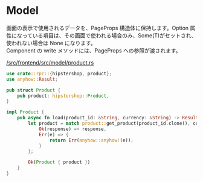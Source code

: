 # Model

画面の表示で使用されるデータを、PageProps 構造体に保持します。Option 属性になっている項目は、その画面で使われる場合のみ、Some(T)がセットされ、使われない場合は None になります。  
Component の write メソッドには、PageProps への参照が渡されます。

[/src/frontend/src/model/product.rs](/src/frontend/src/model/product.rs)

```rust
use crate::rpc::{hipstershop, product};
use anyhow::Result;

pub struct Product {
    pub product: hipstershop::Product,
}

impl Product {
    pub async fn load(product_id: &String, currency: &String) -> Result<Self> {
        let product = match product::get_product(product_id.clone(), currency.clone()).await {
            Ok(response) => response,
            Err(e) => {
                return Err(anyhow::anyhow!(e));
            }
        };

        Ok(Product { product })
    }
}
```
